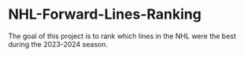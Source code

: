 # NHL-Forward-Lines-Ranking

The goal of this project is to rank which lines in the NHL were the best during the 2023-2024 season. 